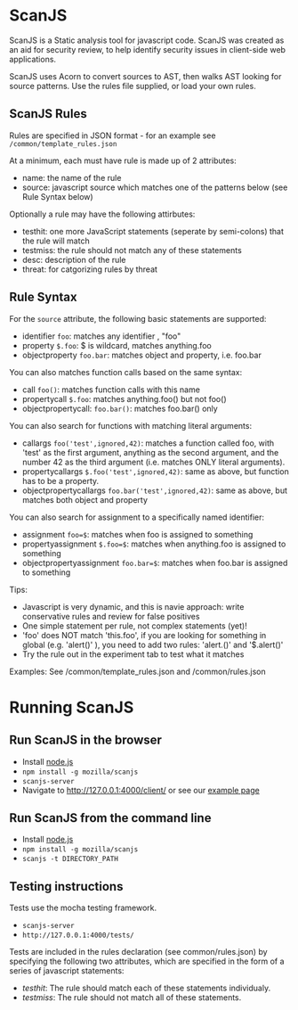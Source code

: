 ScanJS
======

ScanJS is a Static analysis tool for javascript code. ScanJS was created as an aid for security review, to help identify security issues in client-side web applications.

ScanJS uses Acorn to convert sources to AST, then walks AST looking for source patterns. Use the rules file supplied, or load your own rules. 

ScanJS Rules
------------------------
Rules are specified in JSON format - for an example see ```/common/template_rules.json```

At a minimum, each must have rule is made up of 2 attributes:
- name: the name of the rule
- source: javascript source which matches one of the patterns below (see Rule Syntax below)

Optionally a rule may have the following attirbutes:
- testhit: one more JavaScript statements (seperate by semi-colons) that the rule will match
- testmiss: the rule should not match any of these statements
- desc: description of the rule
- threat: for catgorizing rules by threat


Rule Syntax
------------------------

For the `source` attribute, the following basic statements are supported:
- identifier `foo`: matches any identifier ,  "foo"
- property `$.foo`: $ is wildcard, matches anything.foo
- objectproperty `foo.bar`: matches object and property, i.e. foo.bar

You can also matches function calls based on the same syntax:
- call `foo()`: matches function calls with this name
- propertycall `$.foo`: matches anything.foo() but not foo()
- objectpropertycall: `foo.bar()`: matches foo.bar() only

You can also search for functions with matching literal arguments:

- callargs `foo('test',ignored,42)`: matches a function called foo, with 'test' as the first argument, anything as the second argument, and the number 42 as the third argument (i.e. matches ONLY literal arguments).
- propertycallargs `$.foo('test',ignored,42)`: same as above, but function has to be a property.
- objectpropertycallargs `foo.bar('test',ignored,42)`: same as above, but matches both object and property

You can also search for assignment to a specifically named identifier:

- assignment `foo=$`: matches when foo is assigned to something
- propertyassignment `$.foo=$`: matches when anything.foo is assigned to something
- objectpropertyassignment `foo.bar=$`: matches when foo.bar is assigned to something

Tips:
- Javascript is very dynamic, and this is navie approach: write conservative rules and review for false positives
- One simple statement per rule, not complex statements (yet)! 
- 'foo' does NOT match 'this.foo', if you are looking for something in global (e.g. 'alert()' ), you need to add two rules: 'alert.()' and '$.alert()'
- Try the rule out in the experiment tab to test what it matches


Examples:
See /common/template_rules.json and /common/rules.json

Running ScanJS
======================

Run ScanJS in the browser
------------------------
- Install [node.js](http://nodejs.org/)
- ```npm install -g mozilla/scanjs```
- ```scanjs-server```
- Navigate to http://127.0.0.1:4000/client/ or see our [example page](http://mozilla.github.io/scanjs/client/)

Run ScanJS from the command line
------------------------
- Install [node.js](http://nodejs.org/)
- ```npm install -g mozilla/scanjs```
- ```scanjs -t DIRECTORY_PATH```

Testing instructions
------------------------
Tests use the mocha testing framework.

- ```scanjs-server```
- ```http://127.0.0.1:4000/tests/```

Tests are included in the rules declaration (see common/rules.json) by specifying the following two attributes, which are specified in the form of a series of javascript statements:

- _testhit_: The rule should match each of these statements individualy. 
- _testmiss_: The rule should not match all of these statements.


